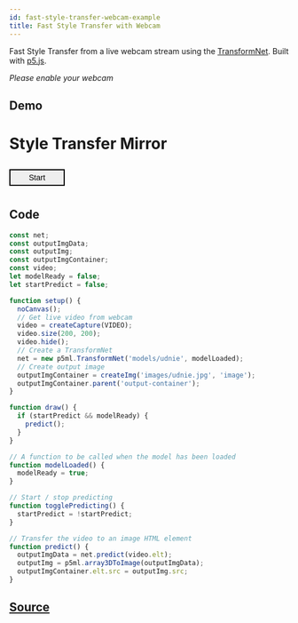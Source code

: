 ```yaml
---
id: fast-style-transfer-webcam-example
title: Fast Style Transfer with Webcam
---
```


Fast Style Transfer from a live webcam stream using the [TransformNet](api-TransformNet.md). Built with [p5.js](https://p5js.org/).

*Please enable your webcam*

## Demo

<div class="example">
  <style>
    img {
      width: 400px;
      height: 400px;
      -webkit-transform: scaleX(-1);
      transform: scaleX(-1);
    }
    button {
      width: 100px;
      height: 30px;
      font-size: 14px;
      border: solid 2px;
      margin: 10px 0;
      cursor: pointer;
    }
    button:hover {
      color: white;
      background: #333;
    }
  </style>
  <h1>Style Transfer Mirror</h1>
  <div id="input-container"></div>
  <div id="output-container"></div>
  <button onClick="togglePredicting()">Start</button>
</div>

<script src="assets/scripts/example-fast-style-transfer-webcam.js"></script>

## Code

```javascript
const net;
const outputImgData;
const outputImg;
const outputImgContainer;
const video;
let modelReady = false;
let startPredict = false;

function setup() {
  noCanvas();
  // Get live video from webcam
  video = createCapture(VIDEO);
  video.size(200, 200);
  video.hide();
  // Create a TransformNet
  net = new p5ml.TransformNet('models/udnie', modelLoaded);
  // Create output image
  outputImgContainer = createImg('images/udnie.jpg', 'image');
  outputImgContainer.parent('output-container');
}

function draw() {
  if (startPredict && modelReady) {
    predict();
  }
}

// A function to be called when the model has been loaded
function modelLoaded() {
  modelReady = true;
}

// Start / stop predicting
function togglePredicting() {
  startPredict = !startPredict;
}

// Transfer the video to an image HTML element
function predict() {
  outputImgData = net.predict(video.elt);
  outputImg = p5ml.array3DToImage(outputImgData);
  outputImgContainer.elt.src = outputImg.src;
}

```

## [Source]()

